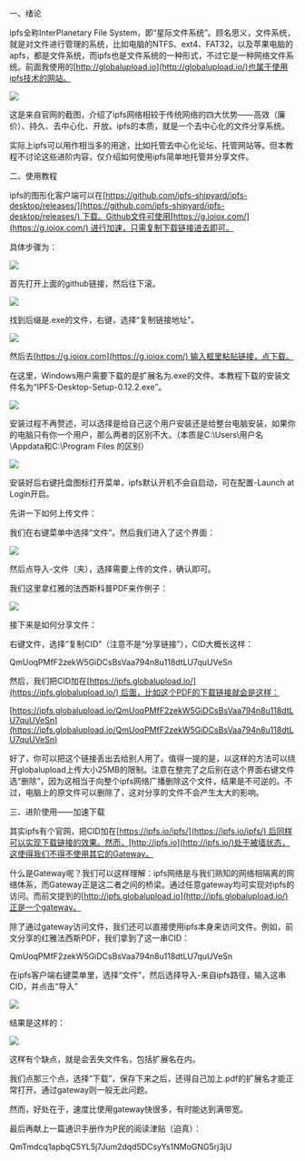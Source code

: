 一、绪论

ipfs全称InterPlanetary File System，即“星际文件系统”。顾名思义，文件系统，就是对文件进行管理的系统，比如电脑的NTFS、ext4、FAT32，以及苹果电脑的apfs，都是文件系统，而ipfs也是文件系统的一种形式，不过它是一种网络文件系统。前面我使用的[http://globalupload.io](http://globalupload.io/)也属于使用ipfs技术的网站。

![](https://pic3.zhimg.com/v2-be7ea10559515d166a7cc50d7648f436_r.jpg)

  

这是来自官网的截图，介绍了ipfs网络相较于传统网络的四大优势——高效（廉价）、持久、去中心化、开放。ipfs的本质，就是一个去中心化的文件分享系统。

实际上ipfs可以用作相当多的用途，比如托管去中心化论坛、托管网站等。但本教程不讨论这些进阶内容，仅介绍如何使用ipfs简单地托管并分享文件。

二、使用教程

ipfs的图形化客户端可以在[https://github.com/ipfs-shipyard/ipfs-desktop/releases/](https://github.com/ipfs-shipyard/ipfs-desktop/releases/) 下载。Github文件可使用[https://g.ioiox.com/](https://g.ioiox.com/) 进行加速，只需复制下载链接进去即可。

具体步骤为：

![](https://pic1.zhimg.com/v2-0f26eaf5a29b1e45ae6f621256898868_r.jpg)

首先打开上面的github链接，然后往下滚。

![](https://pic1.zhimg.com/v2-b04a18acbef5967c26c0bdfa9bef7558_r.jpg)

找到后缀是.exe的文件，右键，选择“复制链接地址”。

![](https://pic3.zhimg.com/v2-1c2697741c44a3d8653bc633edd5456e_r.jpg)

然后去[https://g.ioiox.com](https://g.ioiox.com/) 输入框里粘贴链接，点下载。

在这里，Windows用户需要下载的是扩展名为.exe的文件。本教程下载的安装文件名为“IPFS-Desktop-Setup-0.12.2.exe”。

![](https://pic1.zhimg.com/80/v2-878b5ed88d124862111e544791404d74_1440w.webp)

安装过程不再赘述，可以选择是给自己这个用户安装还是给整台电脑安装，如果你的电脑只有你一个用户，那么两者的区别不大。（本质是C:\Users\用户名\Appdata和C:\Program Files 的区别）

![](https://pic1.zhimg.com/80/v2-40458857e42acfb549ea67c9839c4e94_1440w.webp)

安装好后右键托盘图标打开菜单，ipfs默认开机不会自启动，可在配置-Launch at Login开启。

先讲一下如何上传文件：

我们在右键菜单中选择“文件”。然后我们进入了这个界面：

![](https://pic1.zhimg.com/v2-e4b7a0681ce8d18f0452f7babe29cd60_r.jpg)

然后点导入-文件（夹），选择需要上传的文件，确认即可。

我们这里拿红雅的法西斯科普PDF来作例子：

![](https://pic2.zhimg.com/v2-72d25d65b7ff6e4dd7aa76cf220cdd59_r.jpg)

接下来是如何分享文件：

右键文件，选择“复制CID”（注意不是“分享链接”），CID大概长这样：

QmUoqPMfF2zekW5GiDCsBsVaa794n8u118dtLU7quUVeSn

然后，我们把CID加在[https://ipfs.globalupload.io/](https://ipfs.globalupload.io/) 后面，比如这个PDF的下载链接就会是这样：

[https://ipfs.globalupload.io/QmUoqPMfF2zekW5GiDCsBsVaa794n8u118dtLU7quUVeSn](https://ipfs.globalupload.io/QmUoqPMfF2zekW5GiDCsBsVaa794n8u118dtLU7quUVeSn)

好了，你可以把这个链接丢出去给别人用了。值得一提的是，以这样的方法可以绕开globalupload上传大小25MB的限制。注意在整完了之后别在这个界面右键文件选“删除”，因为这相当于向整个ipfs网络广播删除这个文件，结果是不可逆的。不过，电脑上的原文件可以删除了，这对分享的文件不会产生太大的影响。

三、进阶使用——加速下载

其实ipfs有个官网，把CID加在[https://ipfs.io/ipfs/](https://ipfs.io/ipfs/) 后同样可以实现下载链接的效果。然而，[http://ipfs.io](http://ipfs.io/)处于被墙状态，这使得我们不得不使用其它的Gateway。

什么是Gateway呢？我们可以这样理解：ipfs网络是与我们熟知的网络相隔离的网络体系，而Gateway正是这二者之间的桥梁。通过任意gateway均可实现对ipfs的访问。而前文提到的[http://ipfs.globalupload.io](http://ipfs.globalupload.io/)正是一个gateway。

除了通过gateway访问文件，我们还可以直接使用ipfs本身来访问文件。例如，前文分享的红雅法西斯PDF，我们拿到了这一串CID：

QmUoqPMfF2zekW5GiDCsBsVaa794n8u118dtLU7quUVeSn

在ipfs客户端右键菜单里，选择“文件”，然后选择导入-来自ipfs路径，输入这串CID，并点击“导入”

![](https://pic2.zhimg.com/v2-96ea541b579c842598fd05ad55572839_r.jpg)

结果是这样的：

![](https://pic2.zhimg.com/v2-c8708f8b61b448bfa0a1b8e48bb833ad_r.jpg)

这样有个缺点，就是会丢失文件名，包括扩展名在内。

我们点那三个点，选择“下载”，保存下来之后，还得自己加上.pdf的扩展名才能正常打开。通过gateway则一般无此问题。

然而，好处在于，速度比使用gateway快很多，有时能达到满带宽。

最后再献上一篇通识手册作为P民的阅读津贴（迫真）：

QmTmdcq1apbqC5YL5j7Jum2dqd5DCsyYs1NMoGNG5rj3jU